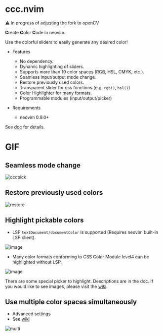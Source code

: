 # ccc.nvim

:warning: In progress of adjusting the fork to openCV

**C**reate **C**olor **C**ode in neovim.

Use the colorful sliders to easily generate any desired color!

- Features
    - No dependency.
    - Dynamic highlighting of sliders.
    - Supports more than 10 color spaces (RGB, HSL, CMYK, etc.).
    - Seamless input/output mode change.
    - Restore previously used colors.
    - Transparent slider for css functions (e.g. `rgb()`, `hsl()`)
    - Color Highlighter for many formats.
    - Programmable modules (input/output/picker)

- Requirements
    - neovim 0.9.0+

See [doc](./doc/ccc.txt) for details.

# GIF

## Seamless mode change

![cccpick](https://user-images.githubusercontent.com/82267684/225461164-a36d4ad3-da49-4124-b957-e0749f14fa05.gif)

## Restore previously used colors

![restore](https://user-images.githubusercontent.com/82267684/225461172-4c3e17af-99b6-4da9-8216-c00dc20c7a40.gif)

## Highlight pickable colors

- LSP `textDocument/documentColor` is supported (Requires neovim built-in LSP client).

![image](https://user-images.githubusercontent.com/430272/192379267-7b069281-021a-4ee5-bc65-58def20f9c0d.png)

- Many color formats conforming to CSS Color Module level4 can be highlighted without LSP.

![image](https://user-images.githubusercontent.com/82267684/196505445-fac76002-7344-47f7-84cb-710c3ecbb717.png)

There are some special picker to highlight. Descriptions are in the doc.
If you would like to see images, please visit the [wiki](https://github.com/uga-rosa/ccc.nvim/wiki/Special-pickers).

## Use multiple color spaces simultaneously

- Advanced settings
- See [wiki](https://github.com/uga-rosa/ccc.nvim/wiki/Use-multiple-color-spaces-simultaneously)

![multi](https://user-images.githubusercontent.com/82267684/225504962-bf71730e-e681-4ee3-8a26-f949b1973e71.gif)
